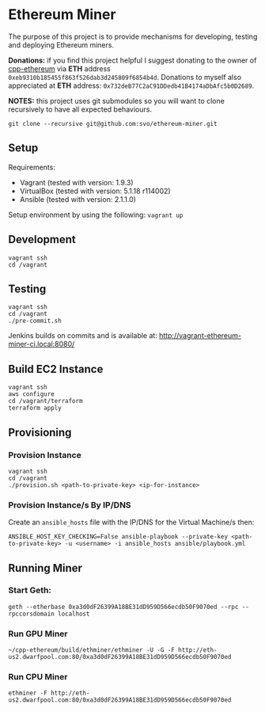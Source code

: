 # Ethereum Miner

The purpose of this project is to provide mechanisms for developing, testing and deploying Ethereum miners.

__Donations:__ if you find this project helpful I suggest donating to the owner of [cpp-ethereum](https://github.com/Genoil/cpp-ethereum) via __ETH__ address `0xeb9310b185455f863f526dab3d245809f6854b4d`. Donations to myself also appreciated at __ETH__ address: `0x732deB77C2aC91DDedb41B4174aDbAfc5b0D2689`.


__NOTES:__ this project uses git submodules so you will want to clone recursively to have all expected behaviours.

```
git clone --recursive git@github.com:svo/ethereum-miner.git
```

## Setup

Requirements:
- Vagrant (tested with version: 1.9.3)
- VirtualBox (tested with version: 5.1.18 r114002)
- Ansible (tested with version: 2.1.1.0)

Setup environment by using the following: `vagrant up`

## Development

```
vagrant ssh
cd /vagrant
```

## Testing

```
vagrant ssh
cd /vagrant
./pre-commit.sh
```

Jenkins builds on commits and is available at: http://vagrant-ethereum-miner-ci.local:8080/

## Build EC2 Instance

```
vagrant ssh
aws configure
cd /vagrant/terraform
terraform apply
```

## Provisioning

### Provision Instance

```
vagrant ssh
cd /vagrant
./provision.sh <path-to-private-key> <ip-for-instance>
```

### Provision Instance/s By IP/DNS

Create an `ansible_hosts` file with the IP/DNS for the Virtual Machine/s then:

```
ANSIBLE_HOST_KEY_CHECKING=False ansible-playbook --private-key <path-to-private-key> -u <username> -i ansible_hosts ansible/playbook.yml
```

## Running Miner

### Start Geth:

```
geth --etherbase 0xa3d0dF26399A18BE31dD959D566ecdb50F9070ed --rpc --rpccorsdomain localhost
```

### Run GPU Miner

```
~/cpp-ethereum/build/ethminer/ethminer -U -G -F http://eth-us2.dwarfpool.com:80/0xa3d0dF26399A18BE31dD959D566ecdb50F9070ed
```

### Run CPU Miner

```
ethminer -F http://eth-us2.dwarfpool.com:80/0xa3d0dF26399A18BE31dD959D566ecdb50F9070ed
```
